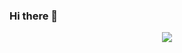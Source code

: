 ### Hi there 👋

<div align="center"> <img src="https://github-readme-stats.vercel.app/api/top-langs/?username=Rust-Boy&hide_title=true&hide_border=true&layout=compact&langs_count=6&text_color=000&icon_color=fff&bg_color=0,52fa5a,4dfcff,c64dff&theme=graywhite" /> </div>
